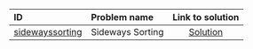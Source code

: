 | ID | Problem name | Link to solution |
|:---|:---|:---:|
| [sidewayssorting](https://open.kattis.com/problems/sidewayssorting) | Sideways Sorting | [Solution](https://github.com/versenyi98/kattis-solutions/tree/main/solutions/Sideways%20Sorting)|
